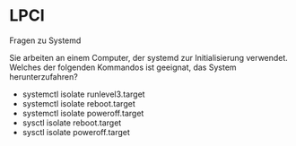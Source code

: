 # LPCI
Fragen zu Systemd

Sie arbeiten an einem Computer, der systemd zur Initialisierung verwendet. Welches der folgenden Kommandos ist geeignat, das System herunterzufahren?


- systemctl isolate runlevel3.target
- systemctl isolate reboot.target
- systemctl isolate poweroff.target
- sysctl isolate reboot.target
- sysctl isolate poweroff.target
